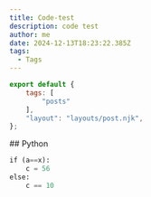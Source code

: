 ```yaml
---
title: Code-test
description: code test
author: me
date: 2024-12-13T18:23:22.385Z
tags:
  - Tags
---
```

```javascript
export default {
	tags: [
		"posts"
	],
	"layout": "layouts/post.njk",
};
```
#﻿# Python

```python
i﻿f (a==x):
 ﻿   c = 56
e﻿lse: 
 ﻿   c == 10
```